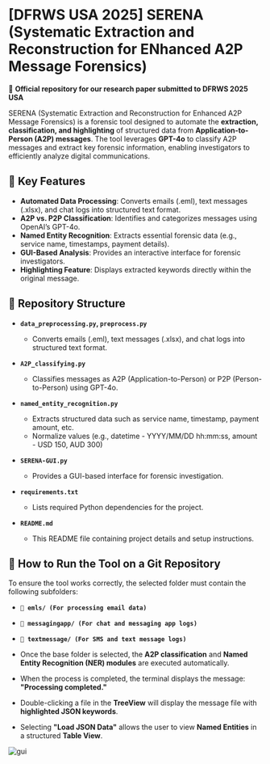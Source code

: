 # [DFRWS USA 2025] SERENA (Systematic Extraction and Reconstruction for ENhanced A2P Message Forensics)

📄 **Official repository for our research paper submitted to DFRWS 2025 USA**

SERENA (Systematic Extraction and Reconstruction for Enhanced A2P Message Forensics) is a forensic tool designed to automate the **extraction, classification, and highlighting** of structured data from **Application-to-Person (A2P) messages**. The tool leverages **GPT-4o** to classify A2P messages and extract key forensic information, enabling investigators to efficiently analyze digital communications.

## 📌 Key Features
- **Automated Data Processing**: Converts emails (.eml), text messages (.xlsx), and chat logs into structured text format.
- **A2P vs. P2P Classification**: Identifies and categorizes messages using OpenAI’s GPT-4o.
- **Named Entity Recognition**: Extracts essential forensic data (e.g., service name, timestamps, payment details).
- **GUI-Based Analysis**: Provides an interactive interface for forensic investigators.
- **Highlighting Feature**: Displays extracted keywords directly within the original message.

## 📂 Repository Structure

- **`data_preprocessing.py`, `preprocess.py`**  
  - Converts emails (.eml), text messages (.xlsx), and chat logs into structured text format.

- **`A2P_classifying.py`**  
  - Classifies messages as A2P (Application-to-Person) or P2P (Person-to-Person) using GPT-4o.

- **`named_entity_recognition.py`**  
  - Extracts structured data such as service name, timestamp, payment amount, etc.
  - Normalize values (e.g., datetime - YYYY/MM/DD hh:mm:ss, amount - USD 150, AUD 300)

- **`SERENA-GUI.py`**  
  - Provides a GUI-based interface for forensic investigation.

- **`requirements.txt`**  
  - Lists required Python dependencies for the project.

- **`README.md`**  
  - This README file containing project details and setup instructions.
 

## 📌 How to Run the Tool on a Git Repository
To ensure the tool works correctly, the selected folder must contain the following subfolders:

- **`📂 emls/ (For processing email data)`** 
- **`📂 messagingapp/ (For chat and messaging app logs)`** 
- **`📂 textmessage/ (For SMS and text message logs)`**

- Once the base folder is selected, the **A2P classification** and **Named Entity Recognition (NER) modules** are executed automatically.

- When the process is completed, the terminal displays the message:  
  **"Processing completed."**
- Double-clicking a file in the **TreeView** will display the message file with **highlighted JSON keywords**.
- Selecting **"Load JSON Data"** allows the user to view **Named Entities** in a structured **Table View**.


![gui](https://github.com/user-attachments/assets/c33ef1ef-ca3a-4424-96f6-016114c6711b)

